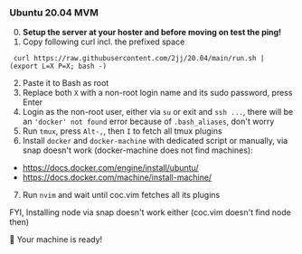 ### Ubuntu 20.04 MVM

0. **Setup the server at your hoster and before moving on test the ping!**
1. Copy following curl incl. the prefixed space
```
 curl https://raw.githubusercontent.com/2jj/20.04/main/run.sh | (export L=X P=X; bash -)
```
2. Paste it to Bash as root
3. Replace both `X` with a non-root login name and its sudo password, press Enter
4. Login as the non-root user, either via `su` or exit and `ssh ...`, there will be an `'docker' not found` error because of `.bash_aliases`, don't worry
5. Run `tmux`, press `Alt-,`, then `I` to fetch all tmux plugins
6. Install `docker` and `docker-machine` with dedicated script or manually, via snap doesn't work (docker-machine does not find machines):
- https://docs.docker.com/engine/install/ubuntu/
- https://docs.docker.com/machine/install-machine/
7. Run `nvim` and wait until coc.vim fetches all its plugins

FYI, Installing node via snap doesn't work either (coc.vim doesn't find node then)

🎁 Your machine is ready! 
